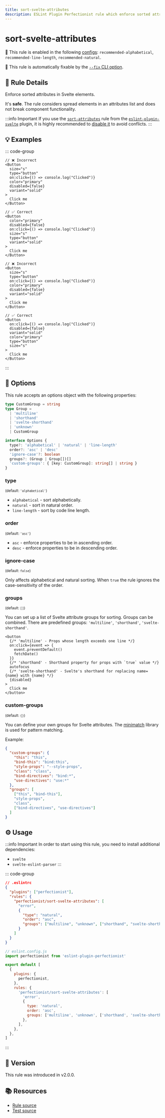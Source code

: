 ```yaml
---
title: sort-svelte-attributes
description: ESLint Plugin Perfectionist rule which enforce sorted attributes in Svelte elements
---
```


# sort-svelte-attributes

💼 This rule is enabled in the following [configs](/configs/): `recommended-alphabetical`, `recommended-line-length`, `recommended-natural`.

🔧 This rule is automatically fixable by the [`--fix` CLI option](https://eslint.org/docs/latest/user-guide/command-line-interface#--fix).

<!-- end auto-generated rule header -->

## 📖 Rule Details

Enforce sorted attributes in Svelte elements.

It's **safe**. The rule considers spread elements in an attributes list and does not break component functionality.

:::info Important
If you use the [`sort-attributes`](https://sveltejs.github.io/eslint-plugin-svelte/rules/sort-attributes/) rule from the [`eslint-plugin-svelte`](https://sveltejs.github.io/eslint-plugin-svelte) plugin, it is highly recommended to [disable it](https://eslint.org/docs/latest/use/configure/rules#using-configuration-files-1) to avoid conflicts.
:::

## 💡 Examples

::: code-group

<!-- prettier-ignore -->
```svelte [Alphabetical and Natural Sorting]
// ❌ Incorrect
<Button
  size="s"
  type="button"
  on:click={() => console.log("Clicked")}
  color="primary"
  disabled={false}
  variant="solid"
>
  Click me
</Button>

// ✅ Correct
<Button
  color="primary"
  disabled={false}
  on:click={() => console.log("Clicked")}
  size="s"
  type="button"
  variant="solid"
>
  Click me
</Button>
```

```svelte [Sorting by Line Length]
// ❌ Incorrect
<Button
  size="s"
  type="button"
  on:click={() => console.log("Clicked")}
  color="primary"
  disabled={false}
  variant="solid"
>
  Click me
</Button>

// ✅ Correct
<Button
  on:click={() => console.log("Clicked")}
  disabled={false}
  variant="solid"
  color="primary"
  type="button"
  size="s"
>
  Click me
</Button>
```

:::

## 🔧 Options

This rule accepts an options object with the following properties:

```ts
type CustomGroup = string
type Group =
  | 'multiline'
  | 'shorthand'
  | 'svelte-shorthand'
  | 'unknown'
  | CustomGroup

interface Options {
  type?: 'alphabetical' | 'natural' | 'line-length'
  order?: 'asc' | 'desc'
  'ignore-case'?: boolean
  groups?: (Group | Group[])[]
  'custom-groups': { [key: CustomGroup]: string[] | string }
}
```

### type

<sub>(default: `'alphabetical'`)</sub>

- `alphabetical` - sort alphabetically.
- `natural` - sort in natural order.
- `line-length` - sort by code line length.

### order

<sub>(default: `'asc'`)</sub>

- `asc` - enforce properties to be in ascending order.
- `desc` - enforce properties to be in descending order.

### ignore-case

<sub>(default: `false`)</sub>

Only affects alphabetical and natural sorting. When `true` the rule ignores the case-sensitivity of the order.

### groups

<sub>(default: `[]`)</sub>

You can set up a list of Svelte attribute groups for sorting. Groups can be combined. There are predefined groups: `'multiline'`, `'shorthand'`, `'svelte-shorthand'`.

```svelte
<button
  {/* 'multiline' - Props whose length exceeds one line */}
  on:click={event => {
    event.preventDefault()
    fetchDate()
  }}
  {/* 'shorthand' - Shorthand property for props with `true` value */}
  autofocus
  {/* 'svelte-shorthand' - Svelte's shorthand for replacing name={name} with {name} */}
  {disabled}
>
  Click me
</button>
```

### custom-groups

<sub>(default: `{}`)</sub>

You can define your own groups for Svelte attributes. The [minimatch](https://github.com/isaacs/minimatch) library is used for pattern matching.

Example:

```json
{
  "custom-groups": {
    "this": "this",
    "bind-this": "bind:this",
    "style-props": "--style-props",
    "class": "class",
    "bind-directives": "bind:*",
    "use-directives": "use:*"
  },
  "groups": [
    ["this", "bind-this"],
    "style-props",
    "class",
    ["bind-directives", "use-directives"]
  ]
}
```

## ⚙️ Usage

:::info Important
In order to start using this rule, you need to install additional dependencies:

- `svelte`
- `svelte-eslint-parser`
  :::

::: code-group

```json [Legacy Config]
// .eslintrc
{
  "plugins": ["perfectionist"],
  "rules": {
    "perfectionist/sort-svelte-attributes": [
      "error",
      {
        "type": "natural",
        "order": "asc",
        "groups": ["multiline", "unknown", ["shorthand", "svelte-shorthand"]]
      }
    ]
  }
}
```

```js [Flat Config]
// eslint.config.js
import perfectionist from 'eslint-plugin-perfectionist'

export default [
  {
    plugins: {
      perfectionist,
    },
    rules: {
      'perfectionist/sort-svelte-attributes': [
        'error',
        {
          type: 'natural',
          order: 'asc',
          groups: ['multiline', 'unknown', ['shorthand', 'svelte-shorthand']],
        },
      ],
    },
  },
]
```

:::

## 🚀 Version

This rule was introduced in v2.0.0.

## 📚 Resources

- [Rule source](https://github.com/lzear/eslint-plugin-dont/blob/main/rules/sort-svelte-attributes.ts)
- [Test source](https://github.com/lzear/eslint-plugin-dont/blob/main/test/sort-svelte-attributes.test.ts)
